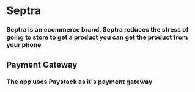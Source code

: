 # Septra

### Septra is an ecommerce brand, Septra reduces the stress of going to store to get a product you can get the product from your phone

## Payment Gateway

### The app uses Paystack as it's payment gateway
